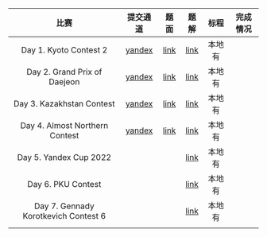 |                 比赛                 |                           提交通道                           |                             题面                             |                             题解                             |  标程  | 完成情况 |
| :----------------------------------: | :----------------------------------------------------------: | :----------------------------------------------------------: | :----------------------------------------------------------: | :----: | :------: |
|        Day 1. Kyoto Contest 2        | [yandex](https://official.contest.yandex.com/ptz-winter-2022/contest/34821/) | [link](https://official.contest.yandex.com/ptz-winter-2022/contest/34821/download/) | [link](http://forest.acm.petrsu.ru/analyses-winter-2022/2022-02-01%20Kyoto%20U%20Contest%20editorial.pdf) | 本地有 |          |
|     Day 2. Grand Prix of Daejeon     | [yandex](https://official.contest.yandex.com/ptz-winter-2022/contest/34822/) | [link](https://official.contest.yandex.com/ptz-winter-2022/contest/34822/download/) | [link](http://forest.acm.petrsu.ru/analyses-winter-2022/2022-02-02%20KAIST%20Contest%20+%20KOI%20TST%202021,%20Grand%20Prix%20of%20Daejeon%20editorial.pdf) | 本地有 |          |
|      Day 3. Kazakhstan Contest       | [yandex](https://official.contest.yandex.com/ptz-winter-2022/contest/34823/) | [link](https://official.contest.yandex.com/ptz-winter-2022/contest/34823/download/) | [link](http://forest.acm.petrsu.ru/analyses-winter-2022/2022-02-03%20Kazakhstan%20Contest%20Editorial.pdf) | 本地有 |          |
|    Day 4. Almost Northern Contest    | [yandex](https://official.contest.yandex.com/ptz-winter-2022/contest/34824/) | [link](https://official.contest.yandex.com/ptz-winter-2022/contest/34824/download/) | [link](http://forest.acm.petrsu.ru/analyses-winter-2022/2022-02-04%20Almost%20Northern%20Contest%20tutorial.pdf) | 本地有 |          |
|        Day 5. Yandex Cup 2022        |                                                              |                                                              | [link](http://forest.acm.petrsu.ru/analyses-winter-2022/2022-02-06%20Yandex%20Cup%20Tutorial.pdf) | 本地有 |          |
|          Day 6. PKU Contest          |                                                              |                                                              | [link](http://forest.acm.petrsu.ru/analyses-winter-2022/2022-02-07%20PTZ%20&%20PKU%20Common%20Contest%201%20tutorial.pdf) | 本地有 |          |
| Day 7. Gennady Korotkevich Contest 6 |                                                              |                                                              | [link](http://forest.acm.petrsu.ru/analyses-winter-2022/2022-02-08%20PTZ%20&%20PKU%20Common%20Contest%202%20tutorial.pdf) | 本地有 |          |
|                                      |                                                              |                                                              |                                                              |        |          |
